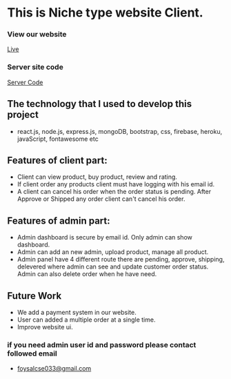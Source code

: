 # This is Niche type website Client.

### View our website
[Live](https://niche-website-b62cc.firebaseapp.com/)

### Server site code 
[Server Code](https://github.com/mahmoodfoysal/niche-web-server-lapit)

## The technology that I used to develop this project

* react.js, node.js, express.js, mongoDB, bootstrap, css, firebase, heroku, javaScript, fontawesome etc

## Features of client part:
* Client can view product, buy product, review and rating.
* If client order any products client must have logging with his email id.
* A client can cancel his order when the order status is pending. After Approve or Shipped any order client can't cancel his order.

## Features of admin part:
* Admin dashboard is secure by email id. Only admin can show dashboard.
* Admin can add an new admin, upload product, manage all product.
* Admin panel have 4 different route there are pending, approve, shipping, delevered where admin can see and update customer order status. Admin can also delete order when he have need.

## Future Work
* We add a payment system in our website.
* User can added a multiple order at a single time.
* Improve website ui.

### if you need admin user id and password please contact followed email

* foysalcse033@gmail.com
